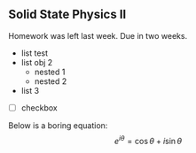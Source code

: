 ## Solid State Physics II
Homework was left last week. Due in two weeks.

- list test
- list obj 2
	- nested 1
	- nested 2
- list 3

- [ ] checkbox

Below is a boring equation:
$$
e^{i \theta} = \cos \theta + i\sin \theta
$$